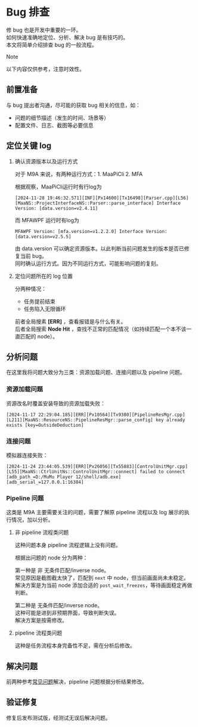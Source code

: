 # Bug 排查

修 bug 也是开发中重要的一环。  
如何快速准确地定位、分析、解决 bug 是有技巧的。  
本文将简单介绍排查 bug 的一般流程。

> [!NOTE]
>
> 以下内容仅供参考，注意时效性。

## 前置准备

与 bug 提出者沟通，尽可能的获取 bug 相关的信息，如：

- 问题的细节描述（发生的时间、场景等）
- 配置文件、日志、截图等必要信息

## 定位关键 log

1. 确认资源版本以及运行方式

   对于 M9A 来说，有两种运行方式：1. MaaPiCli 2. MFA

   根据观察，MaaPiCli运行时有行log为

   ```plaintext
   [2024-11-28 19:46:32.571][INF][Px14600][Tx16498][Parser.cpp][L56][MaaNS::ProjectInterfaceNS::Parser::parse_interface] Interface Version: [data.version=v2.4.11]
   ```

   而 MFAWPF 运行时有log为

   ```plaintext
   MFAWPF Version: [mfa.version=v1.2.2.0] Interface Version: [data.version=v2.5.5] 
   ```

   由 data.version 可以确定资源版本。以此判断当前问题发生的版本是否已修复当前 bug。  
   同时确认运行方式。因为不同运行方式，可能影响问题的复刻。

2. 定位问题所在的 log 位置

   分两种情况：
   - 任务提前结束
   - 任务陷入无限循环

   前者全局搜素 **[ERR]** ，查看报错是与什么有关。  
   后者全局搜索 **Node Hit** ，查找不正常的匹配情况（如持续匹配一个本不该一直匹配的 node）。

## 分析问题

在这里我将问题大致分为三类：资源加载问题、连接问题以及 pipeline 问题。

### 资源加载问题

资源改名时覆盖安装导致的资源加载失败：

```log
[2024-11-17 22:29:04.185][ERR][Px10564][Tx9380][PipelineResMgr.cpp][L211][MaaNS::ResourceNS::PipelineResMgr::parse_config] key already exists [key=OutsideDeduction] 
```

### 连接问题

模拟器连接失败：

```log
[2024-11-24 23:44:05.539][ERR][Px26056][Tx55883][ControlUnitMgr.cpp][L55][MaaNS::CtrlUnitNs::ControlUnitMgr::connect] failed to connect [adb_path_=D:/MuMu Player 12/shell/adb.exe] [adb_serial_=127.0.0.1:16384]
```

### Pipeline 问题

这类是 M9A 主要需要关注的问题，需要了解原 pipeline 流程以及 log 展示的执行情况，加以分析。

1. 非 pipeline 流程类问题

   这种问题本身 pipeline 流程逻辑上没有问题。

   根据出问题的 node 分为两种：

   第一种是 非 无条件匹配/inverse node。  
   常见原因是截图截太快了，匹配到 `next` 中 node，但当前画面尚未未稳定。  
   解决方案是为当前 node 添加合适的 `post_wait_freezes`，等待画面稳定再做判断。

   第二种是 无条件匹配/inverse node。  
   这种可能是进到非预期界面，导致判断失误。  
   解决方案是按需修改。

2. pipeline 流程类问题

   这种是任务流程本身完备性不足，需在分析后修改。

## 解决问题

前两种参考[常见问题](../manual/常见问题.md)解决，pipeline 问题根据分析结果修改。

## 验证修复

修复后发布测试版，经测试无误后解决问题。
